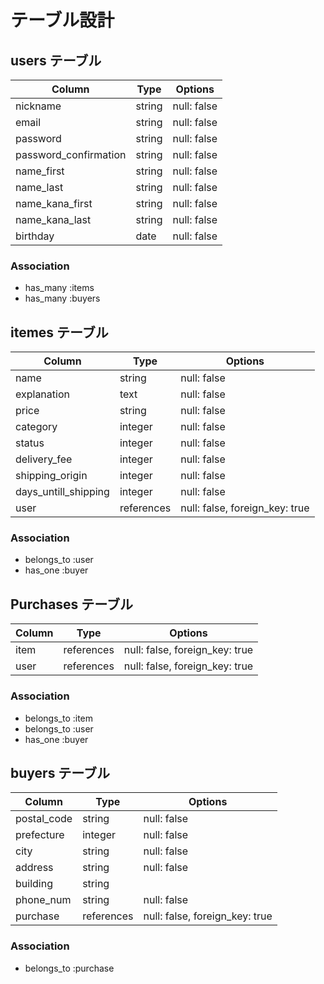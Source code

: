 # テーブル設計

## users テーブル

| Column                | Type   | Options     |
| --------------------- | ------ | ----------- |
| nickname              | string | null: false |
| email                 | string | null: false |
| password              | string | null: false |
| password_confirmation | string | null: false |
| name_first            | string | null: false |
| name_last             | string | null: false |
| name_kana_first       | string | null: false |
| name_kana_last        | string | null: false |
| birthday              | date   | null: false |


### Association

- has_many :items
- has_many :buyers

## itemes テーブル

| Column               | Type       | Options                        |
| -------------------- | ---------- | ------------------------------ |
| name                 | string     | null: false                    |
| explanation          | text       | null: false                    |
| price                | string     | null: false                    |
| category             | integer    | null: false                    |
| status               | integer    | null: false                    |
| delivery_fee         | integer    | null: false                    |
| shipping_origin      | integer    | null: false                    |
| days_untill_shipping | integer    | null: false                    |
| user                 | references | null: false, foreign_key: true | 

### Association

- belongs_to :user
- has_one :buyer

## Purchases テーブル

| Column        | Type       | Options                        |
| ------------- | ---------- | ------------------------------ |
| item          | references | null: false, foreign_key: true |
| user          | references | null: false, foreign_key: true |

### Association

- belongs_to :item
- belongs_to :user
- has_one :buyer

## buyers テーブル

| Column        | Type       | Options                        |
| ------------- | ---------- | ------------------------------ |
| postal_code   | string     | null: false                    |
| prefecture    | integer    | null: false                    |
| city          | string     | null: false                    |
| address       | string     | null: false                    |
| building      | string     |                                |
| phone_num     | string     | null: false                    |
| purchase      | references | null: false, foreign_key: true |

### Association

- belongs_to :purchase